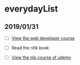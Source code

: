 # everydayList

## 2019/01/31

- [ ] [View the web developer course](https://www.udemy.com/the-complete-web-developer-zero-to-mastery/)
- [ ] Read the nltk book

- [ ] [View the nlp course of udemy](https://www.udemy.com/data-science-natural-language-processing-in-python/)

